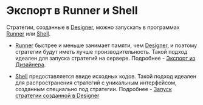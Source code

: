 # Экспорт в Runner и Shell

Стратегии, созданные в [Designer](Designer.md), можно запускать в программах [Runner](Runner.md) или [Shell](Shell.md).

- [Runner](Runner.md) быстрее и меньше занимает памяти, чем [Designer](Designer.md), и поэтому стратегии будут иметь лучше производительность. Такой подход идеален для запуска стратегий на сервере. Подробнее - [Экспорт из Дизайнера](RunnerDesignerExport.md).

- [Shell](Shell.md) предоставляется ввиде исходных кодов. Такой подход идеален для распространения стратегий с уникальным интерфейсом, созданным специально под стратегии. Подробнее - [Запуск стратегии созданной в Designer](Shell_run_Designer_strategy.md)